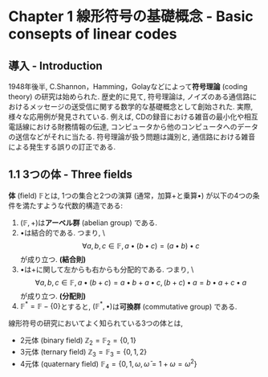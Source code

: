 # Chapter 1 線形符号の基礎概念 - Basic consepts of linear codes

## 導入 - Introduction

1948年後半, C.Shannon，Hamming，Golayなどによって**符号理論** (coding theory) の研究は始められた.
歴史的に見て, 符号理論は, ノイズのある通信路におけるメッセージの送受信に関する数学的な基礎概念として創始された.
実際, 様々な応用例が発見されている. 例えば, CDの録音における雑音の最小化や相互電話線における財務情報の伝達, コンピュータから他のコンピュータへのデータの送信などがそれに当たる. 符号理論が扱う問題は識別と, 通信路における雑音による発生する誤りの訂正である.

## 1.1 3つの体 - Three fields

**体** (field) $\mathbb{F}$とは, 1つの集合と2つの演算 (通常，加算$+$と乗算$\bullet$) が以下の4つの条件を満たすような代数的構造である:
1. $(\mathbb{F}, +)$は**アーベル群** (abelian group) である.
2. $\bullet$は結合的である. つまり, \\
$$
\forall a, b, c \in \mathbb{F}, a \bullet (b \bullet c) = (a \bullet b) \bullet c
$$
が成り立つ. **(結合則)**
3. $\bullet$は$+$に関して左からも右からも分配的である. つまり, \\
$$
\forall a, b, c \in \mathbb{F}, a \bullet (b+c) = a \bullet b + a \bullet c, (b+c) \bullet a = b \bullet a + c \bullet a
$$
が成り立つ. **(分配則)**
4. $\mathbb{F}^{\ast} = \mathbb{F}- \{ 0 \}$とすると, $(\mathbb{F}^{\ast}, \bullet)$は**可換群** (commutative group) である.


線形符号の研究においてよく知られている3つの体とは, 
- 2元体 (binary field) $\mathbb Z_2 = \mathbb{F}_2 = \{0, 1\}$
- 3元体 (ternary field) $\mathbb Z_3 = \mathbb{F}_3 = \{0, 1, 2\}$
- 4元体 (quaternary field) $\mathbb{F}_4 = \{0, 1, \omega, \bar{\omega} = 1 + \omega = \omega^2\}$
